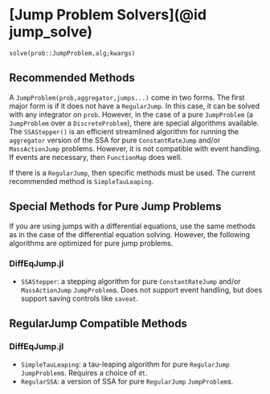 # [Jump Problem Solvers](@id jump_solve)

`solve(prob::JumpProblem,alg;kwargs)`

## Recommended Methods

A `JumpProblem(prob,aggregator,jumps...)` come in two forms. The first major
form is if it does not have a `RegularJump`. In this case, it can be solved with
any integrator on  `prob`. However, in the case of a pure `JumpProblem` (a
`JumpProblem` over a  `DiscreteProblem`), there are special algorithms
available.  The `SSAStepper()` is an efficient streamlined algorithm for running
the  `aggregator` version of the SSA for pure `ConstantRateJump` and/or
`MassActionJump` problems. However, it is not compatible with event handling. If
events are necessary, then `FunctionMap` does well.

If there is a `RegularJump`, then specific methods must be used. The current
recommended method is `SimpleTauLeaping`.

## Special Methods for Pure Jump Problems

If you are using jumps with a differential equations, use the same methods
as in the case of the differential equation solving. However, the following
algorithms are optimized for pure jump problems.

### DiffEqJump.jl

- `SSAStepper`: a stepping algorithm for pure `ConstantRateJump` and/or
  `MassActionJump` `JumpProblem`s. Does not support event handling, but does
  support saving controls like `saveat`.

## RegularJump Compatible Methods

### DiffEqJump.jl

- `SimpleTauLeaping`: a tau-leaping algorithm for pure `RegularJump` `JumpProblem`s.
  Requires a choice of `dt`.
- `RegularSSA`: a version of SSA for pure `RegularJump` `JumpProblem`s.
